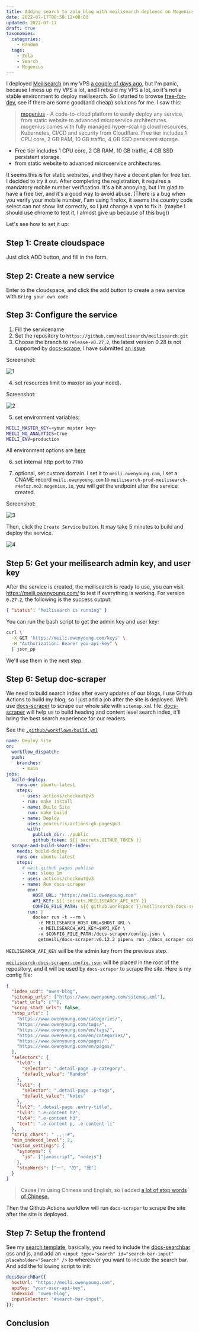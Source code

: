 ```yaml
---
title: Adding search to zola blog with meilisearch deployed on Mogenius
date: 2022-07-17T08:50:12+08:00
updated: 2022-07-17
draft: true
taxonomies:
  categories:
    - Random
  tags:
    - Zola
    - Search
    - Mogenius
---
```


I deployed [Meilisearch](https://meilisearch.com/) on my VPS [a couple of days ago](/content/blog/add-search/index.md), but I'm panic, because I mess up my VPS a lot, and I rebuild my VPS a lot, so it's not a stable environment to deploy meilisearch. So I started to browse [free-for-dev](https://www.trackawesomelist.com/ripienaar/free-for-dev/), see if there are some good(and cheap) solutions for me. I saw this:

> [mogenius](https://mogenius.com/home) - A code-to-cloud platform to easily deploy any service, from static website to advanced microservice architectures. mogenius comes with fully managed hyper-scaling cloud resources, Kubernetes, CI/CD and security from Cloudflare. Free tier includes 1 CPU core, 2 GB RAM, 10 GB traffic, 4 GB SSD persistent storage.

- Free tier includes 1 CPU core, 2 GB RAM, 10 GB traffic, 4 GB SSD persistent storage.
- from static website to advanced microservice architectures.

<!-- more -->

It seems this is for static websites, and they have a decent plan for free tier. I decided to try it out. After completing the registration, it requires a mandatory mobile number verification. It's a bit annoying, but I'm glad to have a free tier, and it's a good way to avoid abuse. (There is a bug when you verify your mobile number, I'am using firefox, it seems the country code select can not show list correctly, so I just change a vpn to fix it. (maybe I should use chrome to test it, I almost give up because of this bug))

Let's see how to set it up:

## Step 1: Create cloudspace

Just click ADD button, and fill in the form.

## Step 2: Create a new service

Enter to the cloudspace, and click the add button to create a new service with `Bring your own code`

## Step 3: Configure the service

1. Fill the servicename
2. Set the repository to `https://github.com/meilisearch/meilisearch.git`
3. Choose the branch to `release-v0.27.2`, the latest version 0.28 is not supported by [docs-scrape](https://github.com/meilisearch/docs-scraper), I have submitted [an issue](https://github.com/meilisearch/docs-scraper/issues/231)

Screenshot:

![1](./1.png)

4. set resources limit to max(or as your need).

Screenshot:

![2](./2.png)

5. set environment variables:

```bash
MEILI_MASTER_KEY=<your master key>
MEILI_NO_ANALYTICS=true
MEILI_ENV=production
```

All environment options are [here](https://docs.meilisearch.com/learn/configuration/instance_options.html#environment)

6. set internal http port to `7700`

7. optional, set custom domain. I set it to `meili.owenyoung.com`, I set a CNAME record `meili.owenyoung.com` to `meilisearch-prod-meilisearch-r4efxz.mo2.mogenius.io`, you will get the endpoint after the service created.

Screenshot:

![3](./3.png)

Then, click the `Create Service` button. It may take 5 minutes to build and deploy the service.

![4](./4.png)

## Step 5: Get your meilisearch admin key, and user key

After the service is created, the meilisearch is ready to use, you can visit <https://meili.owenyoung.com/> to test if everything is working. For version `0.27.2`, the following is the success output:

```json
{ "status": "Meilisearch is running" }
```

You can run the bash script to get the admin key and user key:

```bash
curl \
  -X GET 'https://meili.owenyoung.com/keys' \
  -H "Authorization: Bearer you-api-key" \
  | json_pp
```

We'll use them in the next step.

## Step 6: Setup doc-scraper

We need to build search index after every updates of our blogs, I use Github Actions to build my blog, so I just add a job after the site is deployed. We'll use [docs-scraper](https://github.com/meilisearch/docs-scraper) to scrape our whole site with `sitemap.xml` file. [docs-scraper](https://github.com/meilisearch/docs-scraper) will help us to build heading and content level search index, it'll bring the best search experience for our readers.

See the [`.github/workflows/build.yml`](https://github.com/theowenyoung/blog/blob/main/.github/workflows/build.yml)

```yaml
name: Deploy Site
on:
  workflow_dispatch:
  push:
    branches:
      - main
jobs:
  build-deploy:
    runs-on: ubuntu-latest
    steps:
      - uses: actions/checkout@v3
      - run: make install
      - name: Build Site
        run: make build
      - name: Deploy
        uses: peaceiris/actions-gh-pages@v3
        with:
          publish_dir: ./public
          github_token: ${{ secrets.GITHUB_TOKEN }}
  scrape-and-build-search-index:
    needs: build-deploy
    runs-on: ubuntu-latest
    steps:
      # wait github pages publish
      - run: sleep 1m
      - uses: actions/checkout@v3
      - name: Run docs-scraper
        env:
          HOST_URL: "https://meili.owenyoung.com"
          API_KEY: ${{ secrets.MEILISEARCH_API_KEY }}
          CONFIG_FILE_PATH: ${{ github.workspace }}/meilisearch-docs-scraper-config.json
        run: |
          docker run -t --rm \
            -e MEILISEARCH_HOST_URL=$HOST_URL \
            -e MEILISEARCH_API_KEY=$API_KEY \
            -v $CONFIG_FILE_PATH:/docs-scraper/config.json \
            getmeili/docs-scraper:v0.12.2 pipenv run ./docs_scraper config.json
```

`MEILISEARCH_API_KEY` will be the admin key from the previous step.

[`meilisearch-docs-scraper-config.json`](https://github.com/theowenyoung/blog/blob/main/meilisearch-docs-scraper-config.json) will be placed in the root of the repository, and it will be used by `docs-scraper` to scrape the site. Here is my config file:

```json
{
  "index_uid": "owen-blog",
  "sitemap_urls": ["https://www.owenyoung.com/sitemap.xml"],
  "start_urls": [""],
  "scrap_start_urls": false,
  "stop_urls": [
    "https://www.owenyoung.com/categories/",
    "https://www.owenyoung.com/tags/",
    "https://www.owenyoung.com/en/tags/",
    "https://www.owenyoung.com/en/categories/",
    "https://www.owenyoung.com/pages/",
    "https://www.owenyoung.com/en/pages/"
  ],
  "selectors": {
    "lvl0": {
      "selector": ".detail-page .p-category",
      "default_value": "Random"
    },
    "lvl1": {
      "selector": ".detail-page .p-tags",
      "default_value": "Notes"
    },
    "lvl2": ".detail-page .entry-title",
    "lvl3": ".e-content h2",
    "lvl4": ".e-content h3",
    "text": ".e-content p, .e-content li"
  },
  "strip_chars": " .,;:#",
  "min_indexed_level": 2,
  "custom_settings": {
    "synonyms": {
      "js": ["javascript", "nodejs"]
    },
    "stopWords": ["一", "的", "是"]
  }
}
```

> Cause I'm using Chinese and English, so I added [a lot of stop words of Chinese.](https://github.com/theowenyoung/blog/blob/main/meilisearch-docs-scraper-config.json)

Then the Github Actions workflow will run `docs-scraper` to scrape the site after the site is deployed.

## Step 7: Setup the frontend

See my [search template](https://github.com/theowenyoung/blog/blob/main/templates/search.html), basically, you need to include the [docs-searchbar](https://github.com/meilisearch/docs-searchbar.js) css and js, and add an `<input type="search" id="search-bar-input" placeholder="Search" />` to whereever you want to include the search bar. And add the following script to init:

```js
docsSearchBar({
  hostUrl: "https://meili.owenyoung.com",
  apiKey: "your-user-api-key",
  indexUid: "owen-blog",
  inputSelector: "#search-bar-input",
});
```

## Conclusion
